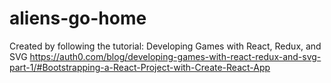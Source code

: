# aliens-go-home
Created by following the tutorial: Developing Games with React, Redux, and SVG  https://auth0.com/blog/developing-games-with-react-redux-and-svg-part-1/#Bootstrapping-a-React-Project-with-Create-React-App
